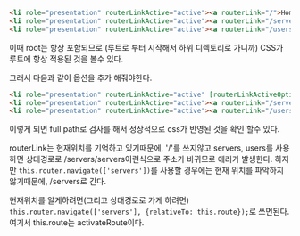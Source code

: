 ```html
<li role="presentation" routerLinkActive="active"><a routerLink="/">Home</a></li>
<li role="presentation" routerLinkActive="active"><a routerLink="/servers">Servers</a></li>
<li role="presentation" routerLinkActive="active"><a routerLink="/users">Users</a></li>
```

이때 root는 항상 포함되므로 (루트로 부터 시작해서 하위 디렉토리로 가니까) CSS가 루트에 항상 적용된 것을 볼수 있다.

그래서 다음과 같이 옵션을 추가 해줘야한다.
```html
<li role="presentation" routerLinkActive="active" [routerLinkActiveOptions]="{exact: true}"><a routerLink="/">Home</a></li>
<li role="presentation" routerLinkActive="active"><a routerLink="/servers">Servers</a></li>
<li role="presentation" routerLinkActive="active"><a routerLink="/users">Users</a></li>
```
이렇게 되면 full path로 검사를 해서 정상적으로 css가 반영된 것을 확인 할수 있다.

routerLink는 현재위치를 기억하고 있기때문에, '/'를 쓰지않고 servers, users를 사용하면 상대경로로 /servers/servers이런식으로 주소가 바뀌므로 에러가 발생한다.
하지만 `this.router.navigate(['servers'])`를 사용할 경우에는 현재 위치를 파악하지 않기때문에, /servers로 간다.

현재위치를 알게하려면(그리고 상대경로로 가게 하려면)
`this.router.navigate(['servers'], {relativeTo: this.route});`로 쓰면된다. 여기서 this.route는 activateRoute이다.
